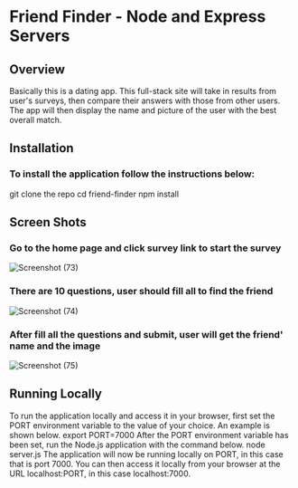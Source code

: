 # Friend Finder - Node and Express Servers
## Overview
Basically this is a dating app. This full-stack site will take in results from user's surveys, then compare their answers with those from other users. The app will then display the name and picture of the user with the best overall match.
## Installation
### To install the application follow the instructions below:
   git clone the repo
   cd friend-finder
   npm install

## Screen Shots

### Go to the home page and click survey link to start the survey

![Screenshot (73)](https://user-images.githubusercontent.com/47795010/55666237-908e4d00-5800-11e9-8a9e-56274c0941c2.png)

### There are 10 questions, user should fill all to find the friend

![Screenshot (74)](https://user-images.githubusercontent.com/47795010/55666239-91bf7a00-5800-11e9-85fa-eedf4700cd06.png)


### After fill all the questions and submit, user will get the friend' name and the image 

![Screenshot (75)](https://user-images.githubusercontent.com/47795010/55666240-92f0a700-5800-11e9-9b28-9292ba8f3bea.png)

## Running Locally
To run the application locally and access it in your browser, first set the PORT environment variable to the value of your choice. An example is shown below.
export PORT=7000
After the PORT environment variable has been set, run the Node.js application with the command below.
node server.js
The application will now be running locally on PORT, in this case that is port 7000. You can then access it locally from your browser at the URL localhost:PORT, in this case localhost:7000.
